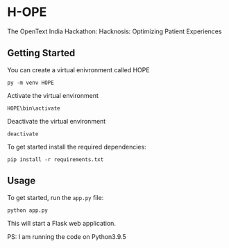 # H-OPE
The OpenText India Hackathon: Hacknosis: Optimizing Patient Experiences


## Getting Started
You can create a virtual enivronment called HOPE
   ```
py -m venv HOPE
   ```

Activate the virtual environment
   ```
HOPE\bin\activate
   ```
Deactivate the virtual environment
   ```
deactivate
   ```
To get started install the required dependencies:

   ```
   pip install -r requirements.txt
   ```

## Usage

To get started, run the `app.py` file:

```
python app.py
```

This will start a Flask web application.

PS: I am running the code on Python3.9.5
